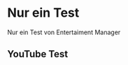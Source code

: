 <!--

script: https://raw.githubusercontent.com/fjangfaragesh/liaVideoSpeach/master/ets.js

author:   Fabian Bär
language: en
narrator: US English Male

-->

# Nur ein Test

Nur ein Test von Entertaiment Manager

## YouTube Test

<div id="player1"></div>
<script>
console.log("script loaded");
function exampleProgram2() {
    let ret = [];
    ret.push(new NewPlayerProgramLine("player1",640,360,'YOneAeBz8BQ'));
    ret.push(new PlayProgramLine("player1"));
    ret.push(new SeekProgramLine("player1",50.0));
    ret.push(new WaitForPositionProgramLine("player1",55.0));
    ret.push(new PauseProgramLine("player1"));
    ret.push(new TextToSpeachProgramLine("8 sekunden pause und dann 3 Sekunden zurück spulen...","Deutsch Male",false));
    ret.push(new WaitProgramLine(8000));
    ret.push(new SeekProgramLine("player1",52.0));
    ret.push(new PlayProgramLine("player1"));
    ret.push(new WaitForPositionProgramLine("player1",65.0));
    ret.push(new LoadVideoProgramLine("player1","PD2XgQOyCCk"));
    ret.push(new PauseProgramLine("player1"));
    ret.push(new TextToSpeachProgramLine("Neues Video, 8 Sekunden warten...","Deutsch Male",false));
    ret.push(new WaitProgramLine(8000));
    ret.push(new SeekProgramLine("player1",8.0));
    ret.push(new PlayProgramLine("player1"));
    ret.push(new WaitForPositionProgramLine("player1",60.0));
    ret.push(new PauseProgramLine("player1"));
    ret.push(new TextToSpeachProgramLine("dad wars","Deutsch Male",true));
    return ret;
}
setTimeout(function() {emanager.runProgram(exampleProgram2())},2000);

</script>

